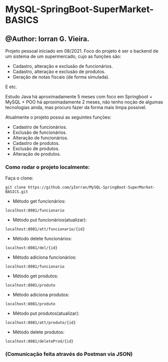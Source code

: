 # MySQL-SpringBoot-SuperMarket-BASICS

## @Author: Iorran G. Vieira.

Projeto pessoal iniciado em 08/2021.
Foco do projeto é ser o backend de um sistema de um supermercado, cujo as funções são:
 
 * Cadastro, alteração e exclusão de funcionários.
 * Cadastro, alteração e exclusão de produtos.
 * Geração de notas fiscais (de forma simulada).
 
 E etc.
 
 Estudo Java há aproximadamente 5 meses com foco em Springboot + MySQL + POO há aproximadamente 2 meses, não tenho noção de algumas tecnologias ainda, mas procuro fazer da forma mais limpa possível.
 
 Atualmente o projeto possui as seguintes funções: 
 
 * Cadastro de funcionários.
 * Exclusão de funcionários.
 * Alteração de funcionários.
 * Cadastro de produtos.
 * Exclusão de produtos.
 * Alteração de produtos.
 
 ### Como rodar o projeto localmente:
 
 Faça o clone: 
 ```
 git clone https://github.com/yIorran/MySQL-SpringBoot-SuperMarket-BASICS.git
 ```
 
 * Método get funcionários: 
 ```
 localhost:8081/funcionario
 ```
 
 * Método put funcionários(atualizar): 
 ```
 localhost:8081/att/funcionario/{id}
 ```
 
 * Método delete funcionários: 
 ```
 localhost:8081/del/{id}
 ```
 
 * Método adiciona funcionários: 
 ```
 localhost:8081/funcionario
 ```
 
 * Método get produtos: 
 ```
 localhost:8081/produto
 ```
 
  * Método adiciona produtos: 
 ```
 localhost:8081/produto
 ```
 
 * Método put produtos(atualizar): 
 ```
 localhost:8081/att/produto/{id}
 ```
 
 * Método delete produtos: 
 ```
 localhost:8081/deleteProd/{id}
 ```
 
 ### (Comunicação feita através do Postman via JSON)
 
 
